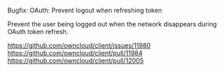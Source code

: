 Bugfix: OAuth: Prevent logout when refreshing token

Prevent the user being logged out when the network disappears during OAuth token refresh.

https://github.com/owncloud/client/issues/11980
https://github.com/owncloud/client/pull/11984
https://github.com/owncloud/client/pull/12005
